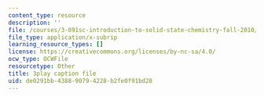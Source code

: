 ```yaml
---
content_type: resource
description: ''
file: /courses/3-091sc-introduction-to-solid-state-chemistry-fall-2010/de0291bb438890794228b2fe0f91bd28_malCa9kI7Ag.srt
file_type: application/x-subrip
learning_resource_types: []
license: https://creativecommons.org/licenses/by-nc-sa/4.0/
ocw_type: OCWFile
resourcetype: Other
title: 3play caption file
uid: de0291bb-4388-9079-4228-b2fe0f91bd28
---
```

